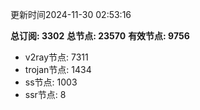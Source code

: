 更新时间2024-11-30 02:53:16

**总订阅: 3302**
**总节点: 23570**
**有效节点: 9756**
- v2ray节点: 7311
- trojan节点: 1434
- ss节点: 1003
- ssr节点: 8
